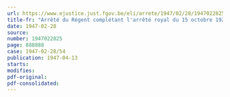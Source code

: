 ```yaml
---
url: https://www.ejustice.just.fgov.be/eli/arrete/1947/02/28/1947022825/justel
title-fr: "Arrêté du Régent complétant l'arrêté royal du 15 octobre 1920, relatif au service de la dette publique et, modifiant l'arrêté du Régent du 10 février 1945, relatif à la comptabilité communale"
date: 1947-02-28
source:
number: 1947022825
page: 888888
case: 1947-02-28/54
publication: 1947-04-13
starts:
modifies:
pdf-original:
pdf-consolidated:
---
```


